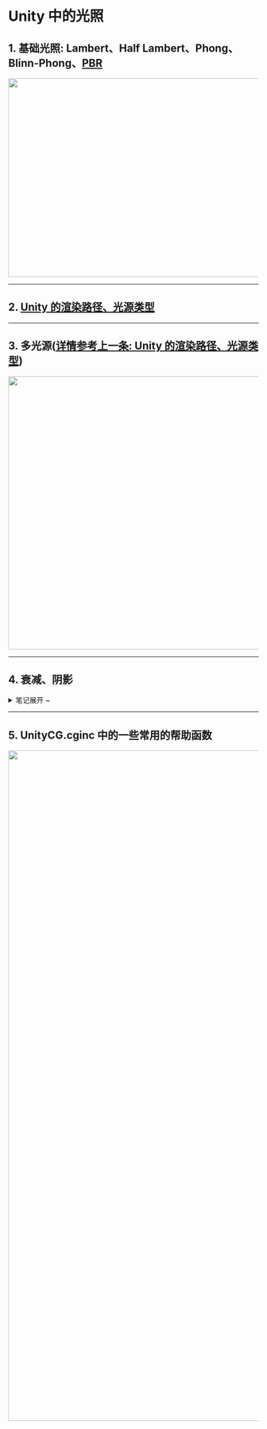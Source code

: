 # Unity 中的光照

## 1. 基础光照: Lambert、Half Lambert、Phong、Blinn-Phong、[PBR](https://github.com/Ared521/UnityShader/tree/main/Assets/Effects/5_PBR)
<div align=center>
<img src="https://user-images.githubusercontent.com/104584816/203103228-eeeae2e5-c8ef-4b32-afa5-1847c2d6d9e1.png" width="800" height="400">
</div>

---
## 2. [Unity 的渲染路径、光源类型](https://github.com/Ared521/UnityShader/tree/main/Assets/FengLL_Book/6%20%26%209%20%26%2018_LightingModel/Scenes/RenderingPath)

---
## 3. 多光源([详情参考上一条: Unity 的渲染路径、光源类型](https://github.com/Ared521/UnityShader/tree/main/Assets/FengLL_Book/6%20%26%209%20%26%2018_LightingModel/Scenes/RenderingPath))
<div align=center>
<img src="https://user-images.githubusercontent.com/104584816/202725156-faab04a3-f5db-4e75-af97-9e484e7b2586.png" width="800" height="550">
</div>

---
## 4. 衰减、阴影
<details>
<summary>笔记展开 ~ </summary>

### 1. 衰减(两种方式)
#### 1）采样衰减纹理贴图: 
* Unity 默认使用纹理查找的方式来计算逐像素的点光源和聚光灯的衰减。缺点: 1、需要预处理得到的采样纹理，纹理的大小也会影响精度。2、不直观，无法使用数据公式来计算衰减。
* Unity在内部使用一张名为 _LightTexture0 的纹理来计算光源衰减。需要注意的是，如果我们对该光源使用了 cookie，那么衰减查找纹理是 _LightTextureB0，这里不讨论这种情况。我们通常只关心 _LightTexture0 对角线上的纹理颜色值，这些值表明了在光源空间中不同位置的点的衰减值。例如，(0, 0)点表明了与光源位置重合的点的衰减值，而(1, 1)点表明了在光源空间中所关心的距离最远的点的衰减。
* 为了对 _LightTexture0 纹理采样得到给定点到该光源的衰减值，我们首先需要得到该点在光源空间中的位置，通过把顶点从世界空间变换到光源空间的变换矩阵 _LightMatrix0，**得到该顶点在光源空间坐标下的位置。**
* 使用了光源空间中顶点距离的平方(通过dot函数来得到，又因为是对对角线采样)来对纹理采样，之所以没有使用距离值来采样是因为这种方法可以避免开方操作。然后，我们使用宏 UNITY_ATTEN_CHANNEL 来得到衰减纹理中衰减值所在的分量，以得到最终的衰减值。
```
  float3 lightCoord = mul(_LightMatrix0, float4(i.worldPosition, 1)).xyz;
  fixed atten = tex2D(_LightTexture0, dot(lightCoord, lightCoord).rr).UNITY_ATTEN_CHANNEL;
```

#### 2）使用数学公式: 
* 无法在 shader 中通过内置变量得到光源的范围、聚光灯的朝向、张开角度等信息。如果物体不在光源的照明范围内，Unity 不会为物体执行 Additional Pass。我们可以通过 **脚本** 将光源信息传递给 shader。
```
  float distance = length(_WorldSpaceLightPos0.xyz - i.worldPosition.xyz);
  atten = 1.0 / distance; // linear attenuation
```

### 2. 阴影(书中笔记待整理 ~ )
</details>

---
## 5. UnityCG.cginc 中的一些常用的帮助函数
<div align=center>
<img src="https://user-images.githubusercontent.com/104584816/202622070-46e296cf-def5-403a-9527-58d6063a720b.png" width="800" height="1350">
</div>
